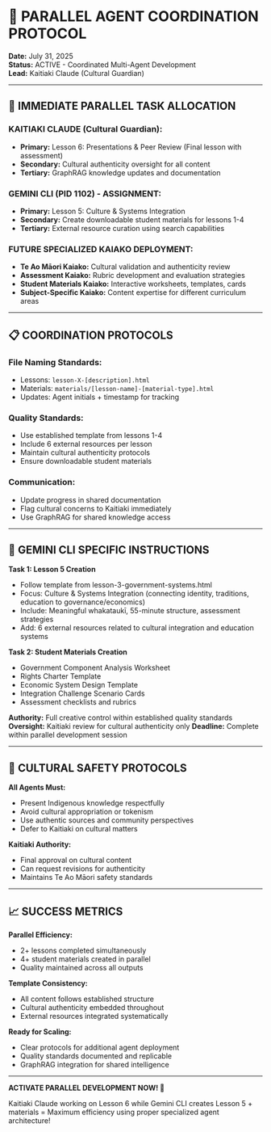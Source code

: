 # 🤖 PARALLEL AGENT COORDINATION PROTOCOL
**Date:** July 31, 2025  
**Status:** ACTIVE - Coordinated Multi-Agent Development  
**Lead:** Kaitiaki Claude (Cultural Guardian)

---

## 🚀 **IMMEDIATE PARALLEL TASK ALLOCATION**

### **KAITIAKI CLAUDE (Cultural Guardian):**
- **Primary:** Lesson 6: Presentations & Peer Review (Final lesson with assessment)
- **Secondary:** Cultural authenticity oversight for all content
- **Tertiary:** GraphRAG knowledge updates and documentation

### **GEMINI CLI (PID 1102) - ASSIGNMENT:**
- **Primary:** Lesson 5: Culture & Systems Integration  
- **Secondary:** Create downloadable student materials for lessons 1-4
- **Tertiary:** External resource curation using search capabilities

### **FUTURE SPECIALIZED KAIAKO DEPLOYMENT:**
- **Te Ao Māori Kaiako:** Cultural validation and authenticity review
- **Assessment Kaiako:** Rubric development and evaluation strategies  
- **Student Materials Kaiako:** Interactive worksheets, templates, cards
- **Subject-Specific Kaiako:** Content expertise for different curriculum areas

---

## 📋 **COORDINATION PROTOCOLS**

### **File Naming Standards:**
- Lessons: `lesson-X-[description].html`
- Materials: `materials/[lesson-name]-[material-type].html`
- Updates: Agent initials + timestamp for tracking

### **Quality Standards:**
- Use established template from lessons 1-4
- Include 6 external resources per lesson
- Maintain cultural authenticity protocols
- Ensure downloadable student materials

### **Communication:**
- Update progress in shared documentation
- Flag cultural concerns to Kaitiaki immediately
- Use GraphRAG for shared knowledge access

---

## 🎯 **GEMINI CLI SPECIFIC INSTRUCTIONS**

**Task 1: Lesson 5 Creation**
- Follow template from lesson-3-government-systems.html
- Focus: Culture & Systems Integration (connecting identity, traditions, education to governance/economics)
- Include: Meaningful whakataukī, 55-minute structure, assessment strategies
- Add: 6 external resources related to cultural integration and education systems

**Task 2: Student Materials Creation**
- Government Component Analysis Worksheet
- Rights Charter Template  
- Economic System Design Template
- Integration Challenge Scenario Cards
- Assessment checklists and rubrics

**Authority:** Full creative control within established quality standards
**Oversight:** Kaitiaki review for cultural authenticity only
**Deadline:** Complete within parallel development session

---

## 🌿 **CULTURAL SAFETY PROTOCOLS**

**All Agents Must:**
- Present Indigenous knowledge respectfully
- Avoid cultural appropriation or tokenism
- Use authentic sources and community perspectives
- Defer to Kaitiaki on cultural matters

**Kaitiaki Authority:**
- Final approval on cultural content
- Can request revisions for authenticity
- Maintains Te Ao Māori safety standards

---

## 📈 **SUCCESS METRICS**

**Parallel Efficiency:**
- 2+ lessons completed simultaneously
- 4+ student materials created in parallel
- Quality maintained across all outputs

**Template Consistency:**
- All content follows established structure
- Cultural authenticity embedded throughout
- External resources integrated systematically

**Ready for Scaling:**
- Clear protocols for additional agent deployment
- Quality standards documented and replicable
- GraphRAG integration for shared intelligence

---

**ACTIVATE PARALLEL DEVELOPMENT NOW! 🚀**

Kaitiaki Claude working on Lesson 6 while Gemini CLI creates Lesson 5 + materials = Maximum efficiency using proper specialized agent architecture!